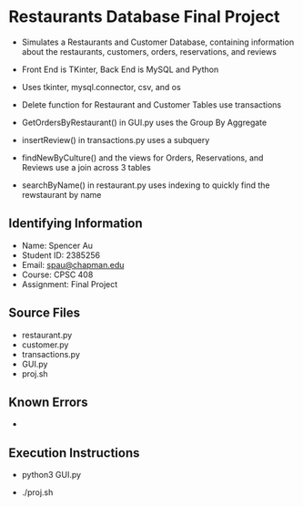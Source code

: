 # Restaurants Database Final Project

+ Simulates a Restaurants and Customer Database, containing information about the restaurants, customers, orders, reservations, and reviews

+ Front End is TKinter, Back End is MySQL and Python

+ Uses tkinter, mysql.connector, csv, and os

+ Delete function for Restaurant and Customer Tables use transactions

+ GetOrdersByRestaurant() in GUI.py uses the Group By Aggregate

+ insertReview() in transactions.py uses a subquery

+ findNewByCulture() and the views for Orders, Reservations, and Reviews use a join across 3 tables

+ searchByName() in restaurant.py uses indexing to quickly find the rewstaurant by name

## Identifying Information

+ Name: Spencer Au
+ Student ID: 2385256
+ Email: spau@chapman.edu
+ Course: CPSC 408
+ Assignment: Final Project

## Source Files

+ restaurant.py
+ customer.py
+ transactions.py
+ GUI.py
+ proj.sh

## Known Errors

+

## Execution Instructions

+ python3 GUI.py

+ ./proj.sh
